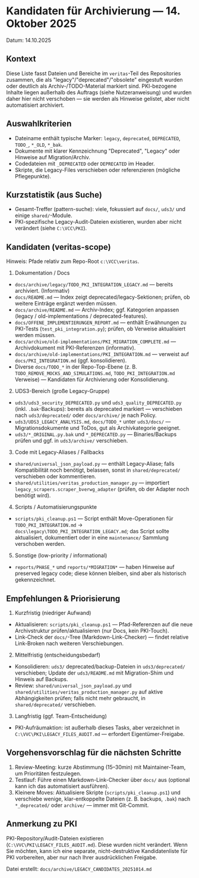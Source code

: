 # Kandidaten für Archivierung — 14. Oktober 2025

Datum: 14.10.2025

Kontext
-------
Diese Liste fasst Dateien und Bereiche im `veritas`-Teil des Repositories zusammen, die als "legacy"/"deprecated"/"obsolete" eingestuft wurden oder deutlich als Archiv-/TODO-Material markiert sind. PKI-bezogene Inhalte liegen außerhalb des Auftrags (siehe Nutzeranweisung) und wurden daher hier nicht verschoben — sie werden als Hinweise gelistet, aber nicht automatisiert archiviert.

Auswahlkriterien
-----------------
- Dateiname enthält typische Marker: `legacy`, `deprecated`, `DEPRECATED`, `TODO_`, `*_OLD`, `*_bak`.
- Dokumente mit klarer Kennzeichnung "Deprecated", "Legacy" oder Hinweise auf Migration/Archiv.
- Codedateien mit `_DEPRECATED` oder `DEPRECATED` im Header.
- Skripte, die Legacy-Files verschieben oder referenzieren (mögliche Pflegepunkte).

Kurzstatistik (aus Suche)
-------------------------
- Gesamt-Treffer (pattern-suche): viele, fokussiert auf `docs/`, `uds3/` und einige `shared/`-Module.
- PKI-spezifische Legacy-Audit-Dateien existieren, wurden aber nicht verändert (siehe `C:\VCC\PKI`).

Kandidaten (veritas-scope)
--------------------------
Hinweis: Pfade relativ zum Repo-Root `c:\VCC\veritas`.

1) Dokumentation / Docs
  - `docs/archive/legacy/TODO_PKI_INTEGRATION_LEGACY.md` — bereits archiviert. (Informativ)
  - `docs/README.md` — Index zeigt deprecated/legacy-Sektionen; prüfen, ob weitere Einträge ergänzt werden müssen.
  - `docs/archive/README.md` — Archiv-Index; ggf. Kategorien anpassen (legacy / old-implementations / deprecated-features).
  - `docs/OFFENE_IMPLEMENTIERUNGEN_REPORT.md` — enthält Erwähnungen zu PKI-Tests (`test_pki_integration.py`); prüfen, ob Verweise aktualisiert werden müssen.
  - `docs/archive/old-implementations/PKI_MIGRATION_COMPLETE.md` — Archivdokument mit PKI-Referenzen (informativ).
  - `docs/archive/old-implementations/PKI_INTEGRATION.md` — verweist auf `docs/PKI_INTEGRATION.md` (ggf. konsolidieren).
  - Diverse `docs/TODO_*` in der Repo-Top-Ebene (z. B. `TODO_REMOVE_MOCKS_AND_SIMULATIONS.md`, `TODO_PKI_INTEGRATION.md` Verweise) — Kandidaten für Archivierung oder Konsolidierung.

2) UDS3-Bereich (große Legacy-Gruppe)
  - `uds3/uds3_security_DEPRECATED.py` und `uds3_quality_DEPRECATED.py` (inkl. `.bak`-Backups): bereits als deprecated markiert — verschieben nach `uds3/deprecated/` oder `docs/archive/` je nach Policy.
  - `uds3/UDS3_LEGACY_ANALYSIS.md`, `docs/TODO_*` unter `uds3/docs/` — Migrationsdokumente und ToDos, gut als Archivkategorie geeignet.
  - `uds3/*_ORIGINAL.py.bak` und `*_DEPRECATED.py` — Binaries/Backups prüfen und ggf. in `uds3/archive/` verschieben.

3) Code mit Legacy-Aliases / Fallbacks
  - `shared/universal_json_payload.py` — enthält Legacy-Aliase; falls Kompatibilität noch benötigt, belassen, sonst in `shared/deprecated/` verschieben oder kommentieren.
  - `shared/utilities/veritas_production_manager.py` — importiert `legacy_scrapers.scraper_bverwg_adapter` (prüfen, ob der Adapter noch benötigt wird).

4) Scripts / Automatisierungspunkte
  - `scripts/pki_cleanup.ps1` — Script enthält Move-Operationen für `TODO_PKI_INTEGRATION.md` → `docs\legacy\TODO_PKI_INTEGRATION_LEGACY.md`; das Script sollte aktualisiert, dokumentiert oder in eine `maintenance/` Sammlung verschoben werden.

5) Sonstige (low-priority / informational)
  - `reports/PHASE_*` und `reports/*MIGRATION*` — haben Hinweise auf preserved legacy code; diese können bleiben, sind aber als historisch gekennzeichnet.

Empfehlungen & Priorisierung
----------------------------
1) Kurzfristig (niedriger Aufwand)
  - Aktualisieren: `scripts/pki_cleanup.ps1` — Pfad-Referenzen auf die neue Archivstruktur prüfen/aktualisieren (nur Docs, kein PKI-Touch).
  - Link-Check der `docs/`-Tree (Markdown-Link-Checker) — findet relative Link-Broken nach weiteren Verschiebungen.

2) Mittelfristig (entscheidungsbedarf)
  - Konsolidieren: `uds3/` deprecated/backup-Dateien in `uds3/deprecated/` verschieben; Update der `uds3/README.md` mit Migration-Shim und Hinweis auf Backups.
  - Review: `shared/universal_json_payload.py` und `shared/utilities/veritas_production_manager.py` auf aktive Abhängigkeiten prüfen; falls nicht mehr gebraucht, in `shared/deprecated/` verschieben.

3) Langfristig (ggf. Team-Entscheidung)
  - PKI-Aufräumaktion: ist außerhalb dieses Tasks, aber verzeichnet in `C:\VVC\PKI\LEGACY_FILES_AUDIT.md` — erfordert Eigentümer-Freigabe.

Vorgehensvorschlag für die nächsten Schritte
-------------------------------------------
1. Review-Meeting: kurze Abstimmung (15–30min) mit Maintainer-Team, um Prioritäten festzulegen.
2. Testlauf: Führe einen Markdown-Link-Checker über `docs/` aus (optional kann ich das automatisiert ausführen).
3. Kleinere Moves: Aktualisiere Skripte (`scripts/pki_cleanup.ps1`) und verschiebe wenige, klar-entkoppelte Dateien (z. B. backups, `.bak`) nach `*_deprecated/` oder `archive/` — immer mit Git-Commit.

Anmerkung zu PKI
-----------------
PKI-Repository/Audit-Dateien existieren (`C:\VVC\PKI\LEGACY_FILES_AUDIT.md`). Diese wurden nicht verändert. Wenn Sie möchten, kann ich eine separate, nicht-destruktive Kandidatenliste für PKI vorbereiten, aber nur nach Ihrer ausdrücklichen Freigabe.

Datei erstellt: `docs/archive/LEGACY_CANDIDATES_20251014.md`
